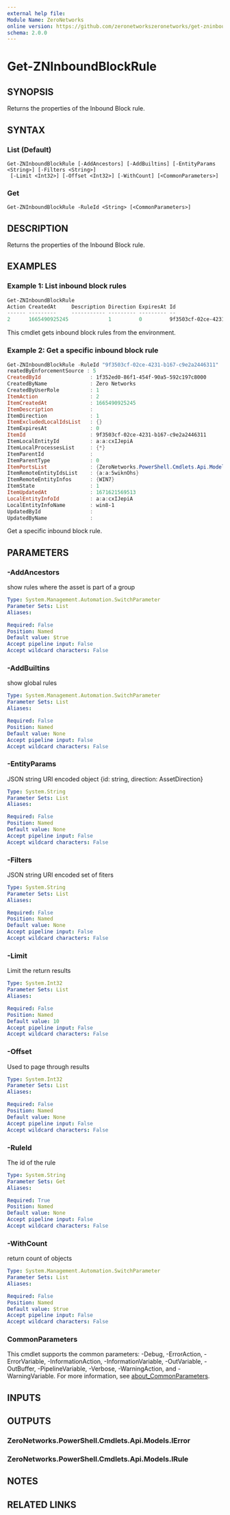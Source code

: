 ```yaml
---
external help file:
Module Name: ZeroNetworks
online version: https://github.com/zeronetworkszeronetworks/get-zninboundblockrule
schema: 2.0.0
---
```


# Get-ZNInboundBlockRule

## SYNOPSIS
Returns the properties of the Inbound Block rule.

## SYNTAX

### List (Default)
```
Get-ZNInboundBlockRule [-AddAncestors] [-AddBuiltins] [-EntityParams <String>] [-Filters <String>]
 [-Limit <Int32>] [-Offset <Int32>] [-WithCount] [<CommonParameters>]
```

### Get
```
Get-ZNInboundBlockRule -RuleId <String> [<CommonParameters>]
```

## DESCRIPTION
Returns the properties of the Inbound Block rule.

## EXAMPLES

### Example 1: List inbound block rules
```powershell
Get-ZNInboundBlockRule
Action CreatedAt     Description Direction ExpiresAt Id                                   LocalEntityId LocalProcessesList ParentId ParentType RemoteEntityIdsList State UpdatedAt
------ ---------     ----------- --------- --------- --                                   ------------- ------------------ -------- ---------- ------------------- ----- ---------
2      1665490925245             1         0         9f3503cf-02ce-4231-b167-c9e2a2446311 a:a:cxIJepiA  {*}                         0          {a:a:5wiknOhs}      1     
```

This cmdlet gets inbound block rules from the environment.

### Example 2: Get a specific inbound block rule
```powershell
Get-ZNInboundBlockRule -RuleId "9f3503cf-02ce-4231-b167-c9e2a2446311"
reatedByEnforcementSource : 5
CreatedById                : 1f352ed0-86f1-454f-90a5-592c197c8000
CreatedByName              : Zero Networks
CreatedByUserRole          : 1
ItemAction                 : 2
ItemCreatedAt              : 1665490925245
ItemDescription            : 
ItemDirection              : 1
ItemExcludedLocalIdsList   : {}
ItemExpiresAt              : 0
ItemId                     : 9f3503cf-02ce-4231-b167-c9e2a2446311
ItemLocalEntityId          : a:a:cxIJepiA
ItemLocalProcessesList     : {*}
ItemParentId               : 
ItemParentType             : 0
ItemPortsList              : {ZeroNetworks.PowerShell.Cmdlets.Api.Models.PortsListItem}
ItemRemoteEntityIdsList    : {a:a:5wiknOhs}
ItemRemoteEntityInfos      : {WIN7}
ItemState                  : 1
ItemUpdatedAt              : 1671621569513
LocalEntityInfoId          : a:a:cxIJepiA
LocalEntityInfoName        : win8-1
UpdatedById                : 
UpdatedByName              : 
```

Get a specific inbound block rule.

## PARAMETERS

### -AddAncestors
show rules where the asset is part of a group

```yaml
Type: System.Management.Automation.SwitchParameter
Parameter Sets: List
Aliases:

Required: False
Position: Named
Default value: $true
Accept pipeline input: False
Accept wildcard characters: False
```

### -AddBuiltins
show global rules

```yaml
Type: System.Management.Automation.SwitchParameter
Parameter Sets: List
Aliases:

Required: False
Position: Named
Default value: None
Accept pipeline input: False
Accept wildcard characters: False
```

### -EntityParams
JSON string URI encoded object {id: string, direction: AssetDirection}

```yaml
Type: System.String
Parameter Sets: List
Aliases:

Required: False
Position: Named
Default value: None
Accept pipeline input: False
Accept wildcard characters: False
```

### -Filters
JSON string URI encoded set of fiters

```yaml
Type: System.String
Parameter Sets: List
Aliases:

Required: False
Position: Named
Default value: None
Accept pipeline input: False
Accept wildcard characters: False
```

### -Limit
Limit the return results

```yaml
Type: System.Int32
Parameter Sets: List
Aliases:

Required: False
Position: Named
Default value: 10
Accept pipeline input: False
Accept wildcard characters: False
```

### -Offset
Used to page through results

```yaml
Type: System.Int32
Parameter Sets: List
Aliases:

Required: False
Position: Named
Default value: None
Accept pipeline input: False
Accept wildcard characters: False
```

### -RuleId
The id of the rule

```yaml
Type: System.String
Parameter Sets: Get
Aliases:

Required: True
Position: Named
Default value: None
Accept pipeline input: False
Accept wildcard characters: False
```

### -WithCount
return count of objects

```yaml
Type: System.Management.Automation.SwitchParameter
Parameter Sets: List
Aliases:

Required: False
Position: Named
Default value: $true
Accept pipeline input: False
Accept wildcard characters: False
```

### CommonParameters
This cmdlet supports the common parameters: -Debug, -ErrorAction, -ErrorVariable, -InformationAction, -InformationVariable, -OutVariable, -OutBuffer, -PipelineVariable, -Verbose, -WarningAction, and -WarningVariable. For more information, see [about_CommonParameters](http://go.microsoft.com/fwlink/?LinkID=113216).

## INPUTS

## OUTPUTS

### ZeroNetworks.PowerShell.Cmdlets.Api.Models.IError

### ZeroNetworks.PowerShell.Cmdlets.Api.Models.IRule

## NOTES

## RELATED LINKS

